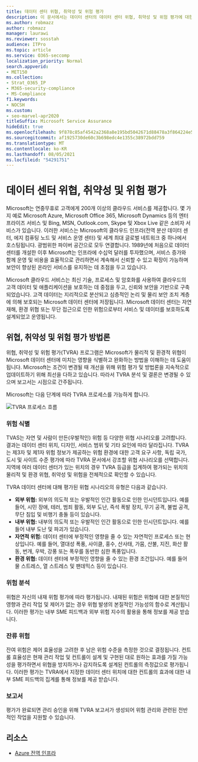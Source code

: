 ```yaml
---
title: 데이터 센터 위협, 취약성 및 위험 평가
description: 이 문서에서는 데이터 센터의 데이터 센터 위협, 취약성 및 위험 평가에 대한 개요를 Microsoft 365.
ms.author: robmazz
author: robmazz
manager: laurawi
ms.reviewer: sosstah
audience: ITPro
ms.topic: article
ms.service: O365-seccomp
localization_priority: Normal
search.appverid:
- MET150
ms.collection:
- Strat_O365_IP
- M365-security-compliance
- MS-Compliance
f1.keywords:
- NOCSH
ms.custom:
- seo-marvel-apr2020
titleSuffix: Microsoft Service Assurance
hideEdit: true
ms.openlocfilehash: 9f878c85af4542a2368a8e195bd5042671d88478a3f864224e5c16f957cc573a
ms.sourcegitcommit: af1925730de60c3b698edc4e1355c38972bdd759
ms.translationtype: MT
ms.contentlocale: ko-KR
ms.lasthandoff: 08/05/2021
ms.locfileid: "54291751"
---
```

# <a name="datacenter-threat-vulnerability-and-risk-assessment"></a>데이터 센터 위협, 취약성 및 위험 평가

Microsoft는 연중무휴로 고객에게 200개 이상의 클라우드 서비스를 제공합니다. 몇 가지 예로 Microsoft Azure, Microsoft Office 365, Microsoft Dynamics 등의 엔터프라이즈 서비스 및 Bing, MSN, Outlook.com, Skype 및 Xbox Live 같은 소비자 서비스가 있습니다. 이러한 서비스는 Microsoft의 클라우드 인프라(전역 분산 데이터 센터, 에지 컴퓨팅 노드 및 서비스 운영 센터) 및 세계 최대 글로벌 네트워크 중 하나에서 호스팅됩니다. 광범위한 파이버 공간으로 모두 연결합니다. 1989년에 처음으로 데이터 센터를 개설한 이후 Microsoft는 인프라에 수십억 달러를 투자했으며, 서비스 증가와 함께 운영 및 비용을 효율적으로 관리하면서 계속해서 신뢰할 수 있고 확장이 가능하며 보안이 향상된 온라인 서비스를 유지하는 데 초점을 두고 있습니다.

Microsoft 클라우드 서비스는 최신 기술, 프로세스 및 암호화를 사용하여 클라우드의 고객 데이터 및 애플리케이션을 보호하는 데 중점을 두고, 신뢰와 보안을 기반으로 구축되었습니다. 고객 데이터는 지리적으로 분산되고 심층적인 논리 및 물리 보안 조치 계층에 의해 보호되는 Microsoft 데이터 센터에 저장됩니다. Microsoft 데이터 센터는 자연재해, 환경 위협 또는 무단 접근으로 인한 위험으로부터 서비스 및 데이터를 보호하도록 설계되었고 운영됩니다.

## <a name="threat-vulnerability-and-risk-assessment-methodology"></a>위협, 취약성 및 위험 평가 방법론

위협, 취약성 및 위험 평가(TVRA) 프로그램은 Microsoft가 물리적 및 환경적 위협이 Microsoft 데이터 센터에 미치는 영향을 식별하고 완화하는 방법을 이해하는 데 도움이 됩니다. Microsoft는 조건이 변경될 때 개선을 위해 위험 평가 및 방법론을 지속적으로 업데이트하기 위해 최선을 다하고 있습니다. 따라서 TVRA 분석 및 결론은 변경될 수 있으며 보고서는 시점으로 간주됩니다.

Microsoft는 다음 단계에 따라 TVRA 프로세스를 가능하게 합니다.

![TVRA 프로세스 흐름](../media/assurance-tvra-flow.png)

### <a name="risk-identification"></a>위험 식별

TVAS는 자연 및 사람이 만든(우발적인) 위험 등 다양한 위협 시나리오를 고려합니다. 결과는 데이터 센터 위치, 디자인, 서비스 범위 및 기타 요인에 따라 달라집니다. TVRA는 제3자 및 제1자 위험 정보가 제공하는 위험 환경에 대한 고객 요구 사항, 독립 국가, 도시 및 사이트 수준 평가에 따라 TVRA 문서에서 강조할 위협 시나리오를 선택합니다. 지역에 여러 데이터 센터가 있는 위치의 경우 TVRA 등급을 집계하여 평가되는 위치의 물리적 및 환경 위협, 취약성 및 위험을 전체적으로 확인할 수 있습니다.

TVRA 데이터 센터에 대해 평가된 위협 시나리오의 유형은 다음과 같습니다.

- **외부 위협:** 외부의 의도적 또는 우발적인 인간 활동으로 인한 인시던트입니다. 예를 들어, 시민 장애, 테러, 범죄 활동, 외부 도난, 즉석 폭발 장치, 무기 공격, 불법 공격, 무단 침입 및 비행기 충돌 등이 있습니다.
- **내부 위협:** 내부의 의도적 또는 우발적인 인간 활동으로 인한 인시던트입니다. 예를 들어 내부 도난 및 파괴가 있습니다.
- **자연적 위험:** 데이터 센터에 부정적인 영향을 줄 수 있는 자연적인 프로세스 또는 현상입니다. 예를 들어, 열대성 폭풍, 사이클, 홍수, 산사태, 가뭄, 산불, 지진, 화산 활동, 번개, 우박, 강풍 또는 폭우를 동반한 심한 폭풍입니다.
- **환경 위협:** 데이터 센터에 부정적인 영향을 줄 수 있는 환경 조건입니다. 예를 들어 물 스트레스, 열 스트레스 및 팬데믹스 등이 있습니다.

### <a name="risk-analysis"></a>위험 분석

위협은 자신의 내재 위험 평가에 따라 평가됩니다. 내재된 위험은 위협에 대한 본질적인 영향과 관리 작업 및 제어가 없는 경우 위협 발생의 본질적인 가능성의 함수로 계산됩니다. 이러한 평가는 내부 SME 피드백과 외부 위험 지수의 활용을 통해 정보를 제공 받습니다.

### <a name="residual-risk"></a>잔류 위험

잔여 위험은 제어 효율성을 고려한 후 남은 위험 수준을 측정한 것으로 결정됩니다. 컨트롤 효율성은 현재 관리 작업 및 컨트롤이 설계 및 구현된 대로 원하는 효과를 가질 가능성을 평가하면서 위협을 방지하거나 감지하도록 설계된 컨트롤의 측정값으로 평가됩니다. 이러한 평가는 TVRA에서 지정한 데이터 센터 위치에 대한 컨트롤의 효과에 대한 내부 SME 피드백의 집계를 통해 정보를 제공 받습니다.

### <a name="report"></a>보고서

평가가 완료되면 관리 승인을 위해 TVRA 보고서가 생성되어 위험 관리와 관련된 전반적인 작업을 지원할 수 있습니다.

## <a name="resources"></a>리소스

- [Azure 전역 인프라](https://www.microsoft.com/datacenters)
